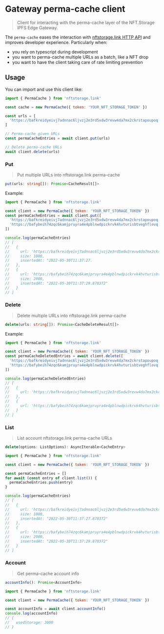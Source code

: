 # Gateway perma-cache client

> Client for interacting with the perma-cache layer of the NFT.Storage IPFS Edge Gateway.

The `perma-cache` eases the interaction with [nftstorage.link HTTP API](https://nftstorage.link/api-docs) and improves developer experience. Particularly when:
- you rely on typescript during development
- you want to perma-cache multiple URLs as a batch, like a NFT drop
- you want to have the client taking care of rate limiting prevention

## Usage

You can import and use this client like:

```js
import { PermaCache } from 'nftstorage.link'

const cache = new PermaCache({ token: 'YOUR_NFT_STORAGE_TOKEN' })

const urls = [
  'https://bafkreidyeivj7adnnac6ljvzj2e3rd5xdw3revw4da7mx2ckrstapoupoq.ipfs.nftstorage.link'
]

// Perma-cache given URLs
const permaCacheEntries = await client.put(urls)

// Delete perma-cache URLs
await client.delete(urls)
```

### Put

> Put multiple URLs into nftstorage.link perma-cache

```ts
put(urls: string[]): Promise<CacheResult[]>
```

Example:

```js
import { PermaCache } from 'nftstorage.link'

const client = new PermaCache({ token: 'YOUR_NFT_STORAGE_TOKEN' })
const permaCacheEntries = await client.put([
  'https://bafkreidyeivj7adnnac6ljvzj2e3rd5xdw3revw4da7mx2ckrstapoupoq.ipfs.nftstorage.link',
  'https://bafybeih74zqc6kamjpruyra4e4pblnwdpickrvk4hvturisbtveghflovq.ipfs.nftstorage.link/path'
])

console.log(permaCacheEntries)
// [
//   {
//     url: 'https://bafkreidyeivj7adnnac6ljvzj2e3rd5xdw3revw4da7mx2ckrstapoupoq.ipfs.nftstorage.link',
//     size: 1000,
//     insertedAt: "2022-05-30T11:37:27.
//   },
//   {
//     url: 'https://bafybeih74zqc6kamjpruyra4e4pblnwdpickrvk4hvturisbtveghflovq.ipfs.nftstorage.link/path',
//     size: 2000,
//     insertedAt: "2022-05-30T11:37:29.878372"
//   }
// ]
``` 

### Delete

> Delete multiple URLs into nftstorage.link perma-cache

```ts
delete(urls: string[]): Promise<CacheDeleteResult[]>
```

Example:

```js
import { PermaCache } from 'nftstorage.link'

const client = new PermaCache({ token: 'YOUR_NFT_STORAGE_TOKEN' })
const permaCacheDeletedEntries = await client.delete([
  'https://bafkreidyeivj7adnnac6ljvzj2e3rd5xdw3revw4da7mx2ckrstapoupoq.ipfs.nftstorage.link',
  'https://bafybeih74zqc6kamjpruyra4e4pblnwdpickrvk4hvturisbtveghflovq.ipfs.nftstorage.link/path'
])

console.log(permaCacheDeletedEntries)
// [
//   {
//     url: 'https://bafkreidyeivj7adnnac6ljvzj2e3rd5xdw3revw4da7mx2ckrstapoupoq.ipfs.nftstorage.link',
//   },
//   {
//     url: 'https://bafybeih74zqc6kamjpruyra4e4pblnwdpickrvk4hvturisbtveghflovq.ipfs.nftstorage.link/path',
//   }
// ]
``` 

### List

> List account nftstorage.link perma-cache URLs

```ts
delete(options: ListOptions): AsyncIterable<CacheEntry>
```

```js
import { PermaCache } from 'nftstorage.link'

const client = new PermaCache({ token: 'YOUR_NFT_STORAGE_TOKEN' })

const permaCacheEntries = []
for await (const entry of client.list()) {
  permaCacheEntries.push(entry)
}

console.log(permaCacheEntries)
// [
//   {
//     url: 'https://bafkreidyeivj7adnnac6ljvzj2e3rd5xdw3revw4da7mx2ckrstapoupoq.ipfs.nftstorage.link',
//     size: 1000,
//     insertedAt: "2022-05-30T11:37:27.878372"
//   },
//   {
//     url: 'https://bafybeih74zqc6kamjpruyra4e4pblnwdpickrvk4hvturisbtveghflovq.ipfs.nftstorage.link/path',
//     size: 2000,
//     insertedAt: "2022-05-30T11:37:29.878372"
//   }
// ]
``` 

### Account

> Get perma-cache account info

```ts
accountInfo(): Promise<AccountInfo>
```

```js
import { PermaCache } from 'nftstorage.link'

const client = new PermaCache({ token: 'YOUR_NFT_STORAGE_TOKEN' })

const accountInfo = await client.accountInfo()
console.log(accountInfo)
// {
//   usedStorage: 3000
// }
``` 
